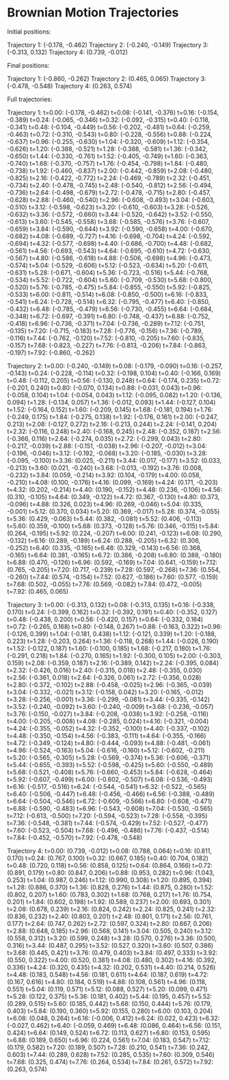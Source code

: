 # Brownian Motion Trajectories

Initial positions:

Trajectory 1: (-0.178, -0.462)
Trajectory 2: (-0.240, -0.149)
Trajectory 3: (-0.313, 0.132)
Trajectory 4: (0.739, -0.012)

Final positions:

Trajectory 1: (-0.860, -0.262)
Trajectory 2: (0.465, 0.065)
Trajectory 3: (-0.478, -0.548)
Trajectory 4: (0.263, 0.574)

Full trajectories:


Trajectory 1:
t=0.00: (-0.178, -0.462)
t=0.08: (-0.141, -0.376)
t=0.16: (-0.154, -0.389)
t=0.24: (-0.065, -0.346)
t=0.32: (-0.092, -0.315)
t=0.40: (-0.118, -0.341)
t=0.48: (-0.104, -0.449)
t=0.56: (-0.202, -0.481)
t=0.64: (-0.259, -0.463)
t=0.72: (-0.310, -0.543)
t=0.80: (-0.228, -0.556)
t=0.88: (-0.224, -0.637)
t=0.96: (-0.255, -0.630)
t=1.04: (-0.320, -0.609)
t=1.12: (-0.354, -0.626)
t=1.20: (-0.388, -0.521)
t=1.28: (-0.388, -0.581)
t=1.36: (-0.342, -0.650)
t=1.44: (-0.330, -0.761)
t=1.52: (-0.405, -0.749)
t=1.60: (-0.363, -0.740)
t=1.68: (-0.370, -0.757)
t=1.76: (-0.454, -0.798)
t=1.84: (-0.480, -0.738)
t=1.92: (-0.460, -0.837)
t=2.00: (-0.442, -0.859)
t=2.08: (-0.480, -0.825)
t=2.16: (-0.422, -0.772)
t=2.24: (-0.469, -0.789)
t=2.32: (-0.451, -0.734)
t=2.40: (-0.478, -0.745)
t=2.48: (-0.540, -0.812)
t=2.56: (-0.494, -0.736)
t=2.64: (-0.498, -0.679)
t=2.72: (-0.478, -0.715)
t=2.80: (-0.457, -0.628)
t=2.88: (-0.460, -0.540)
t=2.96: (-0.608, -0.493)
t=3.04: (-0.603, -0.510)
t=3.12: (-0.598, -0.623)
t=3.20: (-0.610, -0.603)
t=3.28: (-0.526, -0.632)
t=3.36: (-0.572, -0.660)
t=3.44: (-0.520, -0.642)
t=3.52: (-0.550, -0.613)
t=3.60: (-0.545, -0.558)
t=3.68: (-0.585, -0.576)
t=3.76: (-0.607, -0.659)
t=3.84: (-0.590, -0.644)
t=3.92: (-0.590, -0.658)
t=4.00: (-0.670, -0.682)
t=4.08: (-0.689, -0.727)
t=4.16: (-0.698, -0.704)
t=4.24: (-0.592, -0.694)
t=4.32: (-0.577, -0.698)
t=4.40: (-0.686, -0.700)
t=4.48: (-0.682, -0.561)
t=4.56: (-0.693, -0.543)
t=4.64: (-0.695, -0.610)
t=4.72: (-0.630, -0.567)
t=4.80: (-0.586, -0.618)
t=4.88: (-0.506, -0.698)
t=4.96: (-0.473, -0.574)
t=5.04: (-0.529, -0.606)
t=5.12: (-0.523, -0.634)
t=5.20: (-0.611, -0.631)
t=5.28: (-0.671, -0.604)
t=5.36: (-0.723, -0.516)
t=5.44: (-0.768, -0.534)
t=5.52: (-0.722, -0.604)
t=5.60: (-0.709, -0.530)
t=5.68: (-0.800, -0.520)
t=5.76: (-0.785, -0.475)
t=5.84: (-0.855, -0.550)
t=5.92: (-0.825, -0.533)
t=6.00: (-0.811, -0.514)
t=6.08: (-0.850, -0.500)
t=6.16: (-0.833, -0.541)
t=6.24: (-0.728, -0.514)
t=6.32: (-0.795, -0.477)
t=6.40: (-0.850, -0.432)
t=6.48: (-0.785, -0.479)
t=6.56: (-0.730, -0.455)
t=6.64: (-0.684, -0.348)
t=6.72: (-0.697, -0.391)
t=6.80: (-0.748, -0.437)
t=6.88: (-0.752, -0.418)
t=6.96: (-0.736, -0.371)
t=7.04: (-0.736, -0.289)
t=7.12: (-0.751, -0.135)
t=7.20: (-0.715, -0.183)
t=7.28: (-0.776, -0.156)
t=7.36: (-0.789, -0.116)
t=7.44: (-0.762, -0.120)
t=7.52: (-0.810, -0.205)
t=7.60: (-0.835, -0.157)
t=7.68: (-0.823, -0.227)
t=7.76: (-0.813, -0.206)
t=7.84: (-0.863, -0.197)
t=7.92: (-0.860, -0.262)

Trajectory 2:
t=0.00: (-0.240, -0.149)
t=0.08: (-0.179, -0.090)
t=0.16: (-0.257, -0.143)
t=0.24: (-0.228, -0.114)
t=0.32: (-0.198, 0.104)
t=0.40: (-0.166, 0.169)
t=0.48: (-0.112, 0.205)
t=0.56: (-0.130, 0.248)
t=0.64: (-0.174, 0.235)
t=0.72: (-0.201, 0.240)
t=0.80: (-0.070, 0.134)
t=0.88: (-0.031, 0.043)
t=0.96: (-0.058, 0.104)
t=1.04: (-0.054, 0.043)
t=1.12: (-0.095, 0.082)
t=1.20: (-0.136, 0.094)
t=1.28: (-0.134, 0.057)
t=1.36: (-0.012, 0.093)
t=1.44: (-0.127, 0.104)
t=1.52: (-0.164, 0.152)
t=1.60: (-0.209, 0.145)
t=1.68: (-0.181, 0.194)
t=1.76: (-0.249, 0.175)
t=1.84: (-0.275, 0.138)
t=1.92: (-0.176, 0.161)
t=2.00: (-0.247, 0.213)
t=2.08: (-0.127, 0.272)
t=2.16: (-0.213, 0.244)
t=2.24: (-0.141, 0.204)
t=2.32: (-0.116, 0.248)
t=2.40: (-0.168, 0.245)
t=2.48: (-0.352, 0.187)
t=2.56: (-0.366, 0.116)
t=2.64: (-0.274, 0.035)
t=2.72: (-0.299, 0.043)
t=2.80: (-0.217, -0.039)
t=2.88: (-0.151, -0.038)
t=2.96: (-0.207, -0.012)
t=3.04: (-0.196, -0.046)
t=3.12: (-0.192, -0.068)
t=3.20: (-0.185, -0.030)
t=3.28: (-0.095, -0.100)
t=3.36: (0.025, -0.211)
t=3.44: (0.017, -0.177)
t=3.52: (0.033, -0.213)
t=3.60: (0.021, -0.240)
t=3.68: (-0.013, -0.192)
t=3.76: (0.008, -0.232)
t=3.84: (0.059, -0.214)
t=3.92: (0.104, -0.179)
t=4.00: (0.058, -0.210)
t=4.08: (0.100, -0.176)
t=4.16: (0.099, -0.169)
t=4.24: (0.171, -0.203)
t=4.32: (0.202, -0.214)
t=4.40: (0.190, -0.152)
t=4.48: (0.236, -0.106)
t=4.56: (0.310, -0.105)
t=4.64: (0.349, -0.122)
t=4.72: (0.367, -0.130)
t=4.80: (0.373, -0.096)
t=4.88: (0.326, 0.023)
t=4.96: (0.269, -0.046)
t=5.04: (0.335, -0.001)
t=5.12: (0.370, 0.034)
t=5.20: (0.369, -0.017)
t=5.28: (0.374, -0.055)
t=5.36: (0.429, -0.063)
t=5.44: (0.382, -0.081)
t=5.52: (0.406, -0.113)
t=5.60: (0.359, -0.100)
t=5.68: (0.373, -0.128)
t=5.76: (0.346, -0.115)
t=5.84: (0.264, -0.195)
t=5.92: (0.224, -0.207)
t=6.00: (0.241, -0.123)
t=6.08: (0.290, -0.132)
t=6.16: (0.289, -0.189)
t=6.24: (0.288, -0.205)
t=6.32: (0.306, -0.252)
t=6.40: (0.335, -0.165)
t=6.48: (0.329, -0.143)
t=6.56: (0.368, -0.165)
t=6.64: (0.381, -0.165)
t=6.72: (0.386, -0.208)
t=6.80: (0.388, -0.180)
t=6.88: (0.470, -0.126)
t=6.96: (0.592, -0.169)
t=7.04: (0.641, -0.159)
t=7.12: (0.765, -0.205)
t=7.20: (0.717, -0.239)
t=7.28: (0.597, -0.268)
t=7.36: (0.554, -0.260)
t=7.44: (0.574, -0.154)
t=7.52: (0.627, -0.186)
t=7.60: (0.577, -0.159)
t=7.68: (0.502, -0.055)
t=7.76: (0.569, -0.082)
t=7.84: (0.472, -0.005)
t=7.92: (0.465, 0.065)

Trajectory 3:
t=0.00: (-0.313, 0.132)
t=0.08: (-0.313, 0.135)
t=0.16: (-0.338, 0.170)
t=0.24: (-0.399, 0.162)
t=0.32: (-0.392, 0.191)
t=0.40: (-0.352, 0.127)
t=0.48: (-0.438, 0.200)
t=0.56: (-0.420, 0.157)
t=0.64: (-0.332, 0.164)
t=0.72: (-0.265, 0.168)
t=0.80: (-0.148, 0.267)
t=0.88: (-0.163, 0.322)
t=0.96: (-0.126, 0.399)
t=1.04: (-0.181, 0.438)
t=1.12: (-0.121, 0.339)
t=1.20: (-0.188, 0.223)
t=1.28: (-0.203, 0.264)
t=1.36: (-0.118, 0.268)
t=1.44: (-0.026, 0.190)
t=1.52: (-0.122, 0.187)
t=1.60: (-0.100, 0.185)
t=1.68: (-0.217, 0.180)
t=1.76: (-0.291, 0.218)
t=1.84: (-0.270, 0.165)
t=1.92: (-0.300, 0.105)
t=2.00: (-0.303, 0.159)
t=2.08: (-0.359, 0.187)
t=2.16: (-0.389, 0.142)
t=2.24: (-0.395, 0.084)
t=2.32: (-0.426, 0.016)
t=2.40: (-0.315, 0.018)
t=2.48: (-0.355, 0.030)
t=2.56: (-0.361, 0.018)
t=2.64: (-0.326, 0.061)
t=2.72: (-0.356, 0.028)
t=2.80: (-0.372, -0.102)
t=2.88: (-0.458, -0.025)
t=2.96: (-0.365, -0.039)
t=3.04: (-0.332, -0.021)
t=3.12: (-0.158, 0.042)
t=3.20: (-0.165, -0.012)
t=3.28: (-0.256, -0.001)
t=3.36: (-0.299, -0.081)
t=3.44: (-0.335, -0.142)
t=3.52: (-0.240, -0.092)
t=3.60: (-0.240, -0.009)
t=3.68: (-0.236, -0.057)
t=3.76: (-0.150, -0.027)
t=3.84: (-0.208, -0.038)
t=3.92: (-0.258, -0.116)
t=4.00: (-0.205, -0.008)
t=4.08: (-0.285, 0.024)
t=4.16: (-0.321, -0.004)
t=4.24: (-0.355, -0.052)
t=4.32: (-0.352, -0.100)
t=4.40: (-0.337, -0.102)
t=4.48: (-0.350, -0.154)
t=4.56: (-0.383, -0.111)
t=4.64: (-0.355, -0.166)
t=4.72: (-0.349, -0.124)
t=4.80: (-0.444, -0.093)
t=4.88: (-0.481, -0.061)
t=4.96: (-0.524, -0.163)
t=5.04: (-0.616, -0.160)
t=5.12: (-0.602, -0.211)
t=5.20: (-0.565, -0.305)
t=5.28: (-0.569, -0.374)
t=5.36: (-0.606, -0.371)
t=5.44: (-0.655, -0.393)
t=5.52: (-0.598, -0.425)
t=5.60: (-0.550, -0.489)
t=5.68: (-0.521, -0.408)
t=5.76: (-0.660, -0.453)
t=5.84: (-0.628, -0.464)
t=5.92: (-0.607, -0.499)
t=6.00: (-0.602, -0.507)
t=6.08: (-0.536, -0.493)
t=6.16: (-0.517, -0.516)
t=6.24: (-0.544, -0.541)
t=6.32: (-0.522, -0.565)
t=6.40: (-0.506, -0.447)
t=6.48: (-0.456, -0.466)
t=6.56: (-0.388, -0.489)
t=6.64: (-0.504, -0.546)
t=6.72: (-0.609, -0.566)
t=6.80: (-0.608, -0.471)
t=6.88: (-0.590, -0.483)
t=6.96: (-0.543, -0.608)
t=7.04: (-0.530, -0.565)
t=7.12: (-0.613, -0.500)
t=7.20: (-0.594, -0.523)
t=7.28: (-0.558, -0.395)
t=7.36: (-0.548, -0.381)
t=7.44: (-0.574, -0.429)
t=7.52: (-0.527, -0.477)
t=7.60: (-0.523, -0.504)
t=7.68: (-0.496, -0.486)
t=7.76: (-0.437, -0.514)
t=7.84: (-0.452, -0.570)
t=7.92: (-0.478, -0.548)

Trajectory 4:
t=0.00: (0.739, -0.012)
t=0.08: (0.788, 0.064)
t=0.16: (0.811, 0.170)
t=0.24: (0.767, 0.100)
t=0.32: (0.667, 0.185)
t=0.40: (0.704, 0.182)
t=0.48: (0.720, 0.118)
t=0.56: (0.858, 0.125)
t=0.64: (0.864, 0.166)
t=0.72: (0.891, 0.179)
t=0.80: (0.847, 0.206)
t=0.88: (0.953, 0.282)
t=0.96: (1.043, 0.253)
t=1.04: (0.987, 0.246)
t=1.12: (0.990, 0.308)
t=1.20: (0.895, 0.394)
t=1.28: (0.886, 0.370)
t=1.36: (0.828, 0.276)
t=1.44: (0.875, 0.280)
t=1.52: (0.802, 0.207)
t=1.60: (0.783, 0.302)
t=1.68: (0.768, 0.217)
t=1.76: (0.754, 0.201)
t=1.84: (0.602, 0.198)
t=1.92: (0.589, 0.237)
t=2.00: (0.693, 0.301)
t=2.08: (0.678, 0.239)
t=2.16: (0.824, 0.242)
t=2.24: (0.825, 0.241)
t=2.32: (0.836, 0.232)
t=2.40: (0.803, 0.201)
t=2.48: (0.801, 0.171)
t=2.56: (0.761, 0.177)
t=2.64: (0.747, 0.262)
t=2.72: (0.597, 0.324)
t=2.80: (0.667, 0.206)
t=2.88: (0.648, 0.185)
t=2.96: (0.568, 0.141)
t=3.04: (0.505, 0.240)
t=3.12: (0.558, 0.312)
t=3.20: (0.599, 0.248)
t=3.28: (0.570, 0.276)
t=3.36: (0.500, 0.316)
t=3.44: (0.487, 0.295)
t=3.52: (0.527, 0.320)
t=3.60: (0.507, 0.386)
t=3.68: (0.445, 0.421)
t=3.76: (0.479, 0.403)
t=3.84: (0.497, 0.333)
t=3.92: (0.550, 0.322)
t=4.00: (0.520, 0.381)
t=4.08: (0.480, 0.302)
t=4.16: (0.392, 0.336)
t=4.24: (0.320, 0.435)
t=4.32: (0.202, 0.531)
t=4.40: (0.214, 0.526)
t=4.48: (0.183, 0.548)
t=4.56: (0.181, 0.611)
t=4.64: (0.187, 0.619)
t=4.72: (0.167, 0.616)
t=4.80: (0.184, 0.519)
t=4.88: (0.108, 0.561)
t=4.96: (0.118, 0.551)
t=5.04: (0.119, 0.571)
t=5.12: (0.088, 0.527)
t=5.20: (0.099, 0.471)
t=5.28: (0.122, 0.375)
t=5.36: (0.181, 0.402)
t=5.44: (0.195, 0.457)
t=5.52: (0.289, 0.515)
t=5.60: (0.185, 0.442)
t=5.68: (0.150, 0.444)
t=5.76: (0.179, 0.403)
t=5.84: (0.190, 0.360)
t=5.92: (0.155, 0.280)
t=6.00: (0.103, 0.204)
t=6.08: (0.048, 0.264)
t=6.16: (-0.006, 0.412)
t=6.24: (0.022, 0.423)
t=6.32: (-0.027, 0.462)
t=6.40: (-0.059, 0.469)
t=6.48: (0.086, 0.464)
t=6.56: (0.151, 0.424)
t=6.64: (0.149, 0.524)
t=6.72: (0.113, 0.627)
t=6.80: (0.153, 0.595)
t=6.88: (0.189, 0.650)
t=6.96: (0.224, 0.561)
t=7.04: (0.183, 0.547)
t=7.12: (0.179, 0.582)
t=7.20: (0.189, 0.507)
t=7.28: (0.210, 0.541)
t=7.36: (0.242, 0.603)
t=7.44: (0.289, 0.628)
t=7.52: (0.285, 0.535)
t=7.60: (0.309, 0.546)
t=7.68: (0.325, 0.474)
t=7.76: (0.264, 0.534)
t=7.84: (0.261, 0.572)
t=7.92: (0.263, 0.574)
